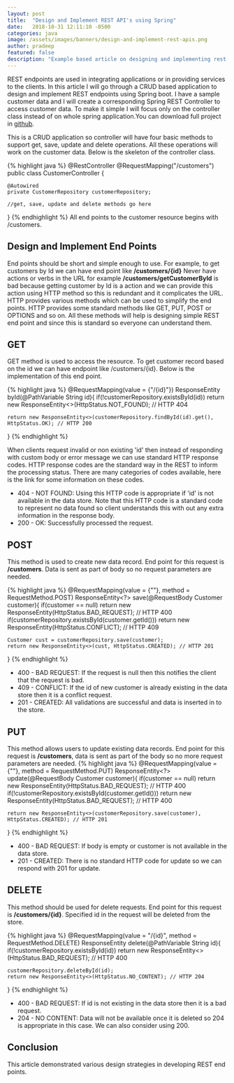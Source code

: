 ```yaml
---
layout: post
title:  "Design and Implement REST API's using Spring"
date:   2018-10-31 12:11:10 -0500
categories: java
image: /assets/images/banners/design-and-implement-rest-apis.png
author: pradeep
featured: false
description: "Example based article on designing and implementing rest API's. Using Spring REST."
---
```


REST endpoints are used in integrating applications or in providing services to the clients. In this article I will go through a CRUD based application to design and implement REST endpoints using Spring boot. I have a sample customer data and I will create a corresponding Spring REST Controller to access customer data. To make it simple I will focus only on the controller class instead of on whole spring application.You can download full project in [github](https://github.com/kpradeep12/mycustomers).

This is a CRUD application so controller will have four basic methods to support get, save, update and delete operations. All these operations will work on the customer data. Below is the skeleton of the controller class.

{% highlight java %}
@RestController
@RequestMapping("/customers")
public class CustomerController {

    @Autowired
    private CustomerRepository customerRepository;
    
    //get, save, update and delete methods go here
}
{% endhighlight %}
All end points to the customer resource begins with /customers.

## Design and Implement End Points

End points should be short and simple enough to use. For example, to get customers by Id we can have end point like **/customers/{id}** Never have actions or verbs in the URL for example **/customers/getCustomerById** is bad because getting customer by Id is a action and we can provide this action using HTTP method so this is redundant and it complicates the URL. HTTP provides various methods which can be used to simplify the end points. HTTP provides some standard methods like GET, PUT, POST or OPTIONS and so on. All these methods will help is designing simple REST end point and since this is standard so everyone can understand them.

## GET

GET method is used to access the resource. To get customer record based on the id we can have endpoint like /customers/{id}. Below is the implementation of this end point.

{% highlight java %}
@RequestMapping(value = {"/{id}"})
ResponseEntity byId(@PathVariable String id){
    if(!customerRepository.existsById(id))
        return new ResponseEntity<>(HttpStatus.NOT_FOUND); // HTTP 404

    return new ResponseEntity<>(customerRepository.findById(id).get(), HttpStatus.OK); // HTTP 200
}
{% endhighlight %}

When clients request invalid or non existing 'id' then instead of responding with custom body or error message we can use standard HTTP response codes. HTTP response codes are the standard way in the REST to inform the processing status. There are many categories of codes available, here is the link for some information on these codes.

* 404 - NOT FOUND: Using this HTTP code is appropriate if 'id' is not available in the data store. Note that this HTTP code is a standard code to represent no data found so client understands this with out any extra information in the response body.
* 200 - OK: Successfully processed the request.

## POST

This method is used to create new data record. End point for this request is **/customers**. Data is sent as part of body so no request parameters are needed.

{% highlight java %}
@RequestMapping(value = {""}, method = RequestMethod.POST)
ResponseEntity<?> save(@RequestBody Customer customer){
    if(customer == null)
        return new ResponseEntity(HttpStatus.BAD_REQUEST); // HTTP 400
    if(customerRepository.existsById(customer.getId()))
        return new ResponseEntity(HttpStatus.CONFLICT); // HTTP 409

    Customer cust = customerRepository.save(customer);
    return new ResponseEntity<>(cust, HttpStatus.CREATED); // HTTP 201
}
{% endhighlight %}

* 400 - BAD REQUEST: If the request is null then this notifies the client that the request is bad.
* 409 - CONFLICT: If the id of new customer is already existing in the data store then it is a conflict request.
* 201 - CREATED: All validations are successful and data is inserted in to the store.

## PUT

This method allows users to update existing data records. End point for this request is **/customers**, data is sent as part of the body so no more request parameters are needed.
{% highlight java %}
@RequestMapping(value = {""}, method = RequestMethod.PUT)
ResponseEntity<?> update(@RequestBody Customer customer){
    if(customer == null)
        return new ResponseEntity(HttpStatus.BAD_REQUEST); // HTTP 400
    if(!customerRepository.existsById(customer.getId()))
        return new ResponseEntity(HttpStatus.BAD_REQUEST); // HTTP 400

    return new ResponseEntity<>(customerRepository.save(customer), HttpStatus.CREATED); // HTTP 201
}
{% endhighlight %}

* 400 - BAD REQUEST: If body is empty or customer is not available in the data store.
* 201 - CREATED: There is no standard HTTP code for update so we can respond with 201 for update.

## DELETE

This method should be used for delete requests. End point for this request is **/customers/{id}**. Specified id in the request will be deleted from the store.

{% highlight java %}
@RequestMapping(value = "/{id}", method = RequestMethod.DELETE)
ResponseEntity<Object> delete(@PathVariable String id){
    if(!customerRepository.existsById(id))
        return new ResponseEntity<>(HttpStatus.BAD_REQUEST); // HTTP 400

    customerRepository.deleteById(id);
    return new ResponseEntity<>(HttpStatus.NO_CONTENT); // HTTP 204
}
{% endhighlight %}
* 400 - BAD REQUEST: If id is not existing in the data store then it is a bad request.
* 204 - NO CONTENT: Data will not be available once it is deleted so 204 is appropriate in this case. We can also consider using 200.

## Conclusion

This article demonstrated various design strategies in developing REST end points.